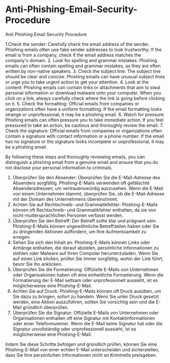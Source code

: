 # Anti-Phishing-Email-Security-Procedure
Anti Phishing Email Security Procedure



1.Check the sender: Carefully check the email address of the sender. Phishing emails often use fake sender addresses to look trustworthy. If the email is from a company, check if the email address matches the company's domain.
2. Look for spelling and grammar mistakes: Phishing emails can often contain spelling and grammar mistakes, as they are often written by non-native speakers.
3. Check the subject line: The subject line should be clear and concise. Phishing emails can have unusual subject lines or urge you to take urgent action to get your attention.
4. Look at the content: Phishing emails can contain links or attachments that aim to steal personal information or download malware onto your computer. When you click on a link, always carefully check where the link is going before clicking on it.
5. Check the formatting: Official emails from companies or organizations often have a uniform formatting. If the email formatting looks strange or unprofessional, it may be a phishing email.
6. Watch for pressure: Phishing emails can often pressure you to take immediate action. If you feel pressured to take an action, be cautious and thoroughly review the email.
7. Check the signature: Official emails from companies or organizations often contain a signature with contact information or a phone number. If the email has no signature or the signature looks incomplete or unprofessional, it may be a phishing email.

By following these steps and thoroughly reviewing emails, you can distinguish a phishing email from a genuine email and ensure that you do not disclose your personal information to criminals.



1. Überprüfen Sie den Absender: Überprüfen Sie die E-Mail-Adresse des Absenders sorgfältig. Phishing-E-Mails verwenden oft gefälschte Absenderadressen, um vertrauenswürdig auszusehen. Wenn die E-Mail von einem Unternehmen stammt, überprüfen Sie, ob die E-Mail-Adresse mit der Domain des Unternehmens übereinstimmt.
2. Achten Sie auf Rechtschreib- und Grammatikfehler: Phishing-E-Mails können oft Rechtschreib- und Grammatikfehler enthalten, da sie von nicht-muttersprachlichen Personen verfasst werden.
3. Überprüfen Sie den Betreff: Der Betreff sollte klar und prägnant sein. Phishing-E-Mails können ungewöhnliche Betreffzeilen haben oder Sie zu dringenden Aktionen auffordern, um Ihre Aufmerksamkeit zu erregen.
4. Sehen Sie sich den Inhalt an: Phishing-E-Mails können Links oder Anhänge enthalten, die darauf abzielen, persönliche Informationen zu stehlen oder Malware auf Ihren Computer herunterzuladen. Wenn Sie auf einen Link klicken, prüfen Sie immer sorgfältig, wohin der Link führt, bevor Sie ihn anklicken.
5. Überprüfen Sie die Formatierung: Offizielle E-Mails von Unternehmen oder Organisationen haben oft eine einheitliche Formatierung. Wenn die Formatierung der E-Mail seltsam oder unprofessionell aussieht, ist es möglicherweise eine Phishing-E-Mail.
6. Achten Sie auf Druck: Phishing-E-Mails können oft Druck ausüben, um Sie dazu zu bringen, sofort zu handeln. Wenn Sie unter Druck gesetzt werden, eine Aktion auszuführen, sollten Sie vorsichtig sein und die E-Mail gründlich überprüfen.
7. Überprüfen Sie die Signatur: Offizielle E-Mails von Unternehmen oder Organisationen enthalten oft eine Signatur mit Kontaktinformationen oder einer Telefonnummer. Wenn die E-Mail keine Signatur hat oder die Signatur unvollständig oder unprofessionell aussieht, ist es möglicherweise eine Phishing-E-Mail.

Indem Sie diese Schritte befolgen und gründlich prüfen, können Sie eine Phishing-E-Mail von einer echten E-Mail unterscheiden und sicherstellen, dass Sie Ihre persönlichen Informationen nicht an Kriminelle preisgeben.
